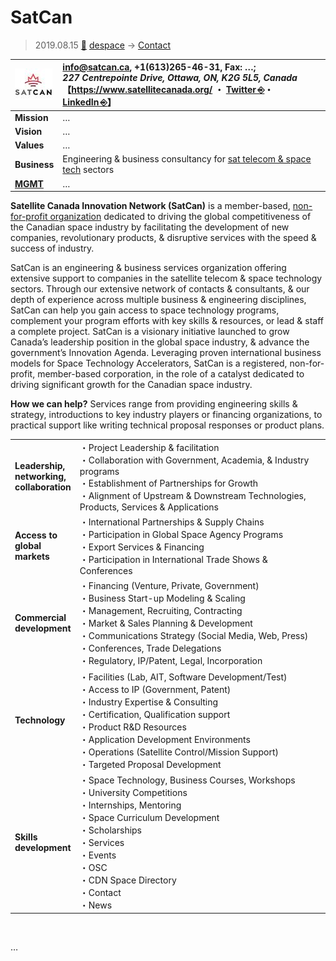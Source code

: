 # SatCan
> 2019.08.15 [🚀](../../index/index.md) [despace](../index.md) → [Contact](../contact.md)

|[![](../f/con/s/satcan_logo1_thumb.jpg)](../f/con/s/satcan_logo1.png)|<info@satcan.ca>, +1(613)265-46-31, Fax: …;<br> *227 Centrepointe Drive, Ottawa, ON, K2G 5L5, Canada*<br> 【<https://www.satellitecanada.org/> ・ [Twitter ⎆](https://twitter.com/SatelliteCanada)・ [LinkedIn ⎆](https://www.linkedin.com/company/satellite-canada-innovation-network/)】|
|:--|:--|
|**Mission**|…|
|**Vision**|…|
|**Values**|…|
|**Business**|Engineering & business consultancy for [sat telecom & space tech](sc.md) sectors|
|**[MGMT](../mgmt.md)**|…|

**Satellite Canada Innovation Network (SatCan)** is a member-based, [non-for-profit organization](nonprof_org.md) dedicated to driving the global competitiveness of the Canadian space industry by facilitating the development of new companies, revolutionary products, & disruptive services with the speed & success of industry.

SatCan is an engineering & business services organization offering extensive support to companies in the satellite telecom & space technology sectors. Through our extensive network of contacts & consultants, & our depth of experience across multiple business & engineering disciplines, SatCan can help you gain access to space technology programs, complement your program efforts with key skills & resources, or lead & staff a complete project. SatCan is a visionary initiative launched to grow Canada’s leadership position in the global space industry, & advance the government’s Innovation Agenda. Leveraging proven international business models for Space Technology Accelerators, SatCan is a registered, non-for-profit, member-based corporation, in the role of a catalyst dedicated to driving significant growth for the Canadian space industry.

**How we can help?** Services range from providing engineering skills & strategy, introductions to key industry players or financing organizations, to practical support like writing technical proposal responses or product plans.

| | |
|:--|:--|
|**Leadership,<br> networking,<br> collaboration**|・Project Leadership & facilitation<br> ・Collaboration with Government, Academia, & Industry programs<br> ・Establishment of Partnerships for Growth<br> ・Alignment of Upstream & Downstream Technologies, Products, Services & Applications|
|**Access to<br> global<br> markets**|・International Partnerships & Supply Chains<br> ・Participation in Global Space Agency Programs<br> ・Export Services & Financing<br> ・Participation in International Trade Shows & Conferences|
|**Commercial<br> development**|・Financing (Venture, Private, Government)<br> ・Business Start-up Modeling & Scaling<br> ・Management, Recruiting, Contracting<br> ・Market & Sales Planning & Development<br> ・Communications Strategy (Social Media, Web, Press)<br> ・Conferences, Trade Delegations<br> ・Regulatory, IP/Patent, Legal, Incorporation|
|**Technology**|・Facilities (Lab, AIT, Software Development/Test)<br> ・Access to IP (Government, Patent)<br> ・Industry Expertise & Consulting<br> ・Certification, Qualification support<br> ・Product R&D Resources<br> ・Application Development Environments<br> ・Operations (Satellite Control/Mission Support)<br> ・Targeted Proposal Development|
|**Skills<br> development**|・Space Technology, Business Courses, Workshops<br> ・University Competitions<br> ・Internships, Mentoring<br> ・Space Curriculum Development<br> ・Scholarships<br> ・Services<br> ・Events<br> ・OSC<br> ・CDN Space Directory<br> ・Contact<br> ・News|


<p style="page-break-after:always"> </p>

…
